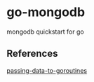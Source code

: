 # go-mongodb
mongodb quickstart for go

## References
[passing-data-to-goroutines](https://stackoverflow.com/questions/40326723/go-vet-range-variable-captured-by-func-literal-when-using-go-routine-inside-of-f)
